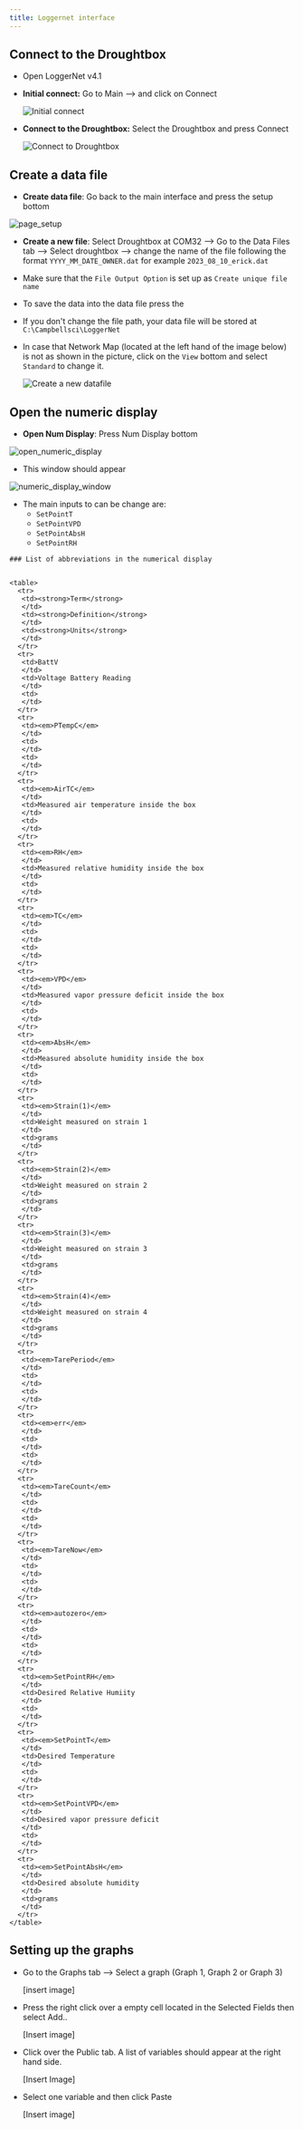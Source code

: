 ```yaml
---
title: Loggernet interface
---
```

## Connect to the Droughtbox

+ Open LoggerNet v4.1

+ __Initial connect:__ Go to Main -->  and click on Connect

	 ![Initial connect](media/loggernet_initial_connect.jpg)

+ __Connect to the Droughtbox:__ Select the Droughtbox and press Connect  

	![Connect to Droughtbox](media/loggernet_connect.jpg)

## Create a data file

+ __Create data file__:  Go back to the main interface and press the setup bottom  
 
![page_setup](media/loggernet_setup_datafile.jpg)


+ __Create a new file__: Select Droughtbox at COM32  --> Go to the Data Files tab --> Select droughtbox --> change the name of the file following the format `YYYY_MM_DATE_OWNER.dat` for example `2023_08_10_erick.dat`

+ Make sure that the `File Output Option` is set up as `Create unique file name`  
+ To save the data into the data file press the 

+ If you don't change the file path, your data file will be stored at `C:\Campbellsci\LoggerNet` 
 

+ In case that Network Map (located at the left hand of the image below) is not as shown in the picture, click on the `View` bottom and select `Standard` to change it.


	![Create a new datafile](media/loggernet_create_data_file.jpg)


## Open the numeric display

 + __Open Num Display__: Press Num Display bottom
 
![open_numeric_display](media/loggernet_open_numerical_display.jpg)


+ This window should appear 

![numeric_display_window](media/loggernet_numeric_display.jpg)

+ The main inputs to can be change are:
	+ `SetPointT`
	+ `SetPointVPD`
	+ `SetPointAbsH`
	+ `SetPointRH`


```
### List of abbreviations in the numerical display 


<table>
  <tr>
   <td><strong>Term</strong>
   </td>
   <td><strong>Definition</strong>
   </td>
   <td><strong>Units</strong>
   </td>
  </tr>
  <tr>
   <td>BattV
   </td>
   <td>Voltage Battery Reading
   </td>
   <td>
   </td>
  </tr>
  <tr>
   <td><em>PTempC</em>
   </td>
   <td>
   </td>
   <td>
   </td>
  </tr>
  <tr>
   <td><em>AirTC</em>
   </td>
   <td>Measured air temperature inside the box 
   </td>
   <td>
   </td>
  </tr>
  <tr>
   <td><em>RH</em>
   </td>
   <td>Measured relative humidity inside the box
   </td>
   <td>
   </td>
  </tr>
  <tr>
   <td><em>TC</em>
   </td>
   <td>
   </td>
   <td>
   </td>
  </tr>
  <tr>
   <td><em>VPD</em>
   </td>
   <td>Measured vapor pressure deficit inside the box
   </td>
   <td>
   </td>
  </tr>
  <tr>
   <td><em>AbsH</em>
   </td>
   <td>Measured absolute humidity inside the box
   </td>
   <td>
   </td>
  </tr>
  <tr>
   <td><em>Strain(1)</em>
   </td>
   <td>Weight measured on strain 1
   </td>
   <td>grams
   </td>
  </tr>
  <tr>
   <td><em>Strain(2)</em>
   </td>
   <td>Weight measured on strain 2
   </td>
   <td>grams
   </td>
  </tr>
  <tr>
   <td><em>Strain(3)</em>
   </td>
   <td>Weight measured on strain 3
   </td>
   <td>grams
   </td>
  </tr>
  <tr>
   <td><em>Strain(4)</em>
   </td>
   <td>Weight measured on strain 4
   </td>
   <td>grams
   </td>
  </tr>
  <tr>
   <td><em>TarePeriod</em>
   </td>
   <td>
   </td>
   <td>
   </td>
  </tr>
  <tr>
   <td><em>err</em>
   </td>
   <td>
   </td>
   <td>
   </td>
  </tr>
  <tr>
   <td><em>TareCount</em>
   </td>
   <td>
   </td>
   <td>
   </td>
  </tr>
  <tr>
   <td><em>TareNow</em>
   </td>
   <td>
   </td>
   <td>
   </td>
  </tr>
  <tr>
   <td><em>autozero</em>
   </td>
   <td>
   </td>
   <td>
   </td>
  </tr>
  <tr>
   <td><em>SetPointRH</em>
   </td>
   <td>Desired Relative Humiity
   </td>
   <td>
   </td>
  </tr>
  <tr>
   <td><em>SetPointT</em>
   </td>
   <td>Desired Temperature
   </td>
   <td>
   </td>
  </tr>
  <tr>
   <td><em>SetPointVPD</em>
   </td>
   <td>Desired vapor pressure deficit
   </td>
   <td>
   </td>
  </tr>
  <tr>
   <td><em>SetPointAbsH</em>
   </td>
   <td>Desired absolute humidity
   </td>
   <td>grams
   </td>
  </tr>
</table>
```


## Setting up the graphs

+ Go to the Graphs tab --> Select a graph (Graph 1, Graph 2 or Graph 3)

	[insert image]

+ Press the right click over a empty cell located in the Selected Fields  then select Add..

	[Insert image]

+ Click over the Public tab. A list of variables should appear at the right hand side. 

	[Insert Image]

+ Select one variable and then click Paste

	[Insert image]